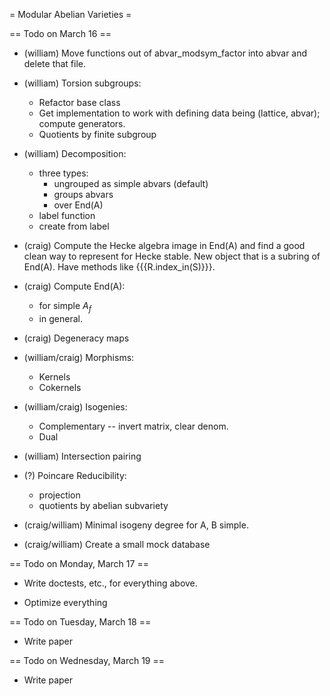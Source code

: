 = Modular Abelian Varieties =


== Todo on March 16 ==

 * (william) Move functions out of abvar_modsym_factor into abvar and delete that file. 

 * (william) Torsion subgroups:
    * Refactor base class
    * Get implementation to work with defining data being (lattice, abvar); compute generators. 
    * Quotients by finite subgroup

 * (william) Decomposition:
    * three types:
        * ungrouped as simple abvars   (default)
        * groups abvars
        * over End(A)
   * label function
   * create from label

 * (craig) Compute the Hecke algebra image in End(A) and find a good clean way to represent for Hecke stable.  New object that is a subring of End(A).   Have methods like {{{R.index_in(S)}}}.

 * (craig) Compute End(A):
     * for simple $A_f$
     * in general.

 * (craig) Degeneracy maps

 * (william/craig) Morphisms:
    * Kernels
    * Cokernels

 * (william/craig) Isogenies:
    * Complementary -- invert matrix, clear denom. 
    * Dual
   
 * (william) Intersection pairing

 * (?) Poincare Reducibility:
    * projection
    * quotients by abelian subvariety

 * (craig/william) Minimal isogeny degree for A, B simple.

 * (craig/william) Create a small mock database
 


== Todo on Monday, March 17 ==

 * Write doctests, etc., for everything above.

 * Optimize everything

== Todo on Tuesday, March 18 ==

 * Write paper

== Todo on Wednesday, March 19 ==

 * Write paper
